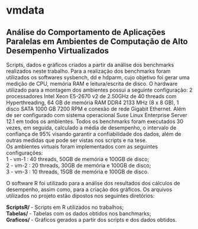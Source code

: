 # vmdata

<h2> Análise do Comportamento de Aplicações Paralelas em Ambientes de Computação de Alto Desempenho Virtualizados </h2>

Scripts, dados e gráficos criados a partir da análise dos benchmarks realizados neste trabalho.
Para a realização dos benchmarks foram utilizados os softwares sysbench, dd e hdparm, cujo objetivo foi gerar uma medição de CPU, memória RAM e leitura/escrita de disco. 
O hardware utilizado para a montagem dos ambientes possui a seguinte configuração: 2 processadores Intel Xeon E5-2670 v2 de 2.50GHz de 40 threads com Hyperthreading, 64 GB de memória RAM DDR4 2133 MHz (8 x 8 GB), 1 disco SATA 1000 GB 7200 RPM e conexão de rede Gigabit Ethernet. Além de ser configurado com sistema operacional Suse Linux Enterprise Server 12.1 em todos os ambientes.
Todos os benchmarks foram executados 30 vezes, em seguida, calculado a média de desempenho, o intervalo de confiança de 95% visando garantir a confiabilidade dos dados, além de outras medidas que pode ser vistas nos scripts e na tese.</br>
Os ambientes virtuais foram implementados com as seguintes configurações:</br>
  1 - vm-1 : 40 threads, 50GB de memória e 100GB de disco; </br>
  2 - vm-2 : 20 threads, 30GB de memória e 100GB de disco; </br>
  3 - vm-3 : 10 threads, 15GB de memória e 100GB de disco. </br>

O software R foi utilizado para a análise dos resultados dos cálculos de desempenho, assim como, para a criação dos gráficos. Os  arquivos utilizados no projeto estão dipostos nos seguintes diretórios:</br>

 <b> ScriptsR/ </b> - Scripts em R utilizados no trabalhos; </br>
 <b> Tabelas/ </b> - Tabelas com os dados obtidos nos banchmarks; </br>
 <b> Graficos/ </b> - Gráficos gerados a partir dos scripts e dos dados obtidos. </br>
